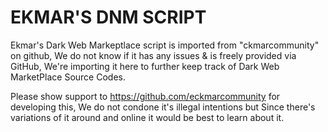 # EKMAR'S DNM SCRIPT

Ekmar's Dark Web Markeptlace script is imported from "ckmarcommunity" on github, We do not know if it has any issues & is freely provided via GitHub, We're importing it here to further keep track of Dark Web MarketPlace Source Codes.

Please show support to https://github.com/eckmarcommunity for developing this, We do not condone it's illegal intentions but Since there's variations of it around and online it would be best to learn about it.
